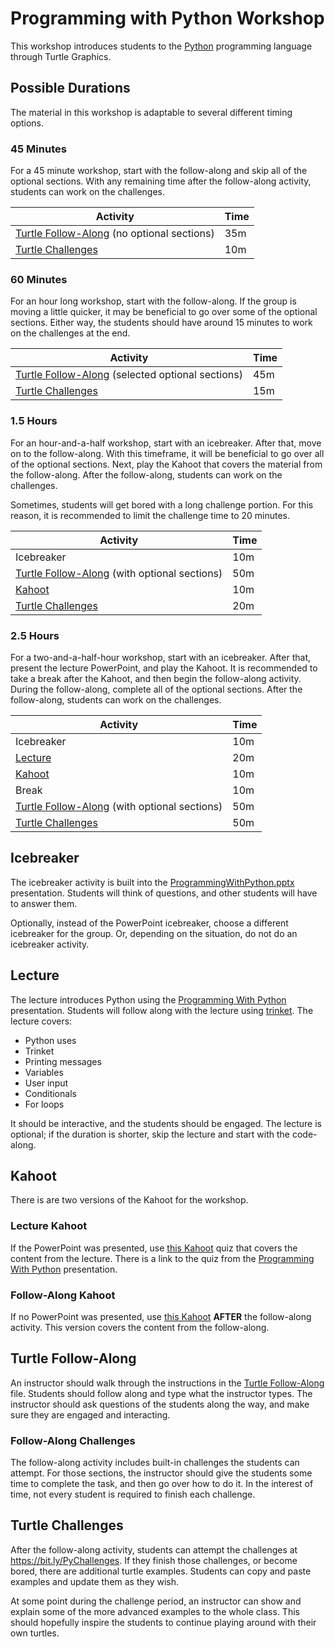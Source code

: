 # Programming with Python Workshop
This workshop introduces students to the [Python](https://www.python.org/) programming language through Turtle Graphics.

## Possible Durations
The material in this workshop is adaptable to several different timing options.

### 45 Minutes
For a 45 minute workshop, start with the follow-along and skip all of the optional sections. With any remaining time after the follow-along activity, students can work on the challenges.

| Activity | Time |
|-|-|
| [Turtle Follow-Along](TurtleFollowAlong.md) (no optional sections) | 35m |
| [Turtle Challenges](https://bit.ly/PyChallenges) | 10m |

### 60 Minutes
For an hour long workshop, start with the follow-along. If the group is moving a little quicker, it may be beneficial to go over some of the optional sections. Either way, the students should have around 15 minutes to work on the challenges at the end.

| Activity | Time |
|-|-|
| [Turtle Follow-Along](TurtleFollowAlong.md) (selected optional sections) | 45m |
| [Turtle Challenges](https://bit.ly/PyChallenges) | 15m |

### 1.5 Hours
For an hour-and-a-half workshop, start with an icebreaker. After that, move on to the follow-along. With this timeframe, it will be beneficial to go over all of the optional sections. Next, play the Kahoot that covers the material from the follow-along. After the follow-along, students can work on the challenges.

Sometimes, students will get bored with a long challenge portion. For this reason, it is recommended to limit the challenge time to 20 minutes.

| Activity | Time |
|-|-|
| Icebreaker | 10m |
| [Turtle Follow-Along](TurtleFollowAlong.md) (with optional sections) | 50m |
| [Kahoot](https://create.kahoot.it/share/duplicate-of-programming-with-python-quiz/94268b8a-33b6-49ad-b739-ef325c55c540) | 10m |
| [Turtle Challenges](https://bit.ly/PyChallenges) | 20m |

### 2.5 Hours
For a two-and-a-half-hour workshop, start with an icebreaker. After that, present the lecture PowerPoint, and play the Kahoot. It is recommended to take a break after the Kahoot, and then begin the follow-along activity. During the follow-along, complete all of the optional sections. After the follow-along, students can work on the challenges.

| Activity | Time |
|-|-|
| Icebreaker | 10m |
| [Lecture](ProgrammingWithPython.pptx) | 20m |
| [Kahoot](https://create.kahoot.it/share/programming-with-python-quiz/e467016f-1971-4e14-b247-7e5e0f87c00c) | 10m |
| Break | 10m |
| [Turtle Follow-Along](TurtleFollowAlong.md) (with optional sections) | 50m |
| [Turtle Challenges](https://bit.ly/PyChallenges) | 50m |


## Icebreaker
The icebreaker activity is built into the [ProgrammingWithPython.pptx](ProgrammingWithPython.pptx) presentation. Students will think of questions, and other students will have to answer them.

Optionally, instead of the PowerPoint icebreaker, choose a different icebreaker for the group. Or, depending on the situation, do not do an icebreaker activity.

## Lecture
The lecture introduces Python using the [Programming With Python](ProgrammingWithPython.pptx) presentation. Students will follow along with the lecture using [trinket](https://trinket.io). The lecture covers:
- Python uses
- Trinket
- Printing messages
- Variables
- User input
- Conditionals
- For loops

It should be interactive, and the students should be engaged. The lecture is optional; if the duration is shorter, skip the lecture and start with the code-along.

## Kahoot
There is are two versions of the Kahoot for the workshop.

### Lecture Kahoot
If the PowerPoint was presented, use [this Kahoot](https://create.kahoot.it/share/programming-with-python-quiz/e467016f-1971-4e14-b247-7e5e0f87c00c) quiz that covers the content from the lecture. There is a link to the quiz from the [Programming With Python](ProgrammingWithPython.pptx) presentation.

### Follow-Along Kahoot
If no PowerPoint was presented, use [this Kahoot](https://create.kahoot.it/share/duplicate-of-programming-with-python-quiz/94268b8a-33b6-49ad-b739-ef325c55c540) **AFTER** the follow-along activity. This version covers the content from the follow-along.

## Turtle Follow-Along
An instructor should walk through the instructions in the [Turtle Follow-Along](TurtleFollowAlong.md) file. Students should follow along and type what the instructor types. The instructor should ask questions of the students along the way, and make sure they are engaged and interacting.

### Follow-Along Challenges
The follow-along activity includes built-in challenges the students can attempt. For those sections, the instructor should give the students some time to complete the task, and then go over how to do it. In the interest of time, not every student is required to finish each challenge.

## Turtle Challenges
After the follow-along activity, students can attempt the challenges at https://bit.ly/PyChallenges. If they finish those challenges, or become bored, there are additional turtle examples. Students can copy and paste examples and update them as they wish.

At some point during the challenge period, an instructor can show and explain some of the more advanced examples to the whole class. This should hopefully inspire the students to continue playing around with their own turtles.